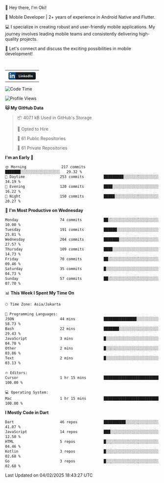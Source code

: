 <p>
 👋 Hey there, I'm Oki!

🚀 Mobile Developer | 2+ years of experience in Android Native and Flutter.

💻 I specialize in creating robust and user-friendly mobile applications. My journey involves leading mobile teams and consistently delivering high-quality projects.

🔗 Let's connect and discuss the exciting possibilities in mobile development!

<br>

<table style="border:none; border-collapse:collapse; cellspacing:0; cellpadding:0">
    <tr>
        <td>
           <a href="https://www.linkedin.com/in/oki-6ba305173/" target="_blank">
              <img src="https://github.com/inisialkey/inisialkey/blob/main/assets/linkedin.svg" alt="LinkedIn" style="vertical-align:top; margin:4px" height=24>
          </a>
        </td>
    </tr>
</table>

<!-- <br>

<!--START_SECTION:waka-->
![Code Time](http://img.shields.io/badge/Code%20Time-993%20hrs%2037%20mins-blue)

![Profile Views](http://img.shields.io/badge/Profile%20Views-0-blue)

**🐱 My GitHub Data** 

> 📦 407.1 kB Used in GitHub's Storage 
 > 
> 💼 Opted to Hire
 > 
> 📜 61 Public Repositories 
 > 
> 🔑 61 Private Repositories 
 > 
**I'm an Early 🐤** 

```text
🌞 Morning                217 commits         ███████░░░░░░░░░░░░░░░░░░   29.32 % 
🌆 Daytime                253 commits         █████████░░░░░░░░░░░░░░░░   34.19 % 
🌃 Evening                120 commits         ████░░░░░░░░░░░░░░░░░░░░░   16.22 % 
🌙 Night                  150 commits         █████░░░░░░░░░░░░░░░░░░░░   20.27 % 
```
📅 **I'm Most Productive on Wednesday** 

```text
Monday                   74 commits          ██░░░░░░░░░░░░░░░░░░░░░░░   10.00 % 
Tuesday                  191 commits         ██████░░░░░░░░░░░░░░░░░░░   25.81 % 
Wednesday                204 commits         ███████░░░░░░░░░░░░░░░░░░   27.57 % 
Thursday                 109 commits         ████░░░░░░░░░░░░░░░░░░░░░   14.73 % 
Friday                   70 commits          ██░░░░░░░░░░░░░░░░░░░░░░░   09.46 % 
Saturday                 35 commits          █░░░░░░░░░░░░░░░░░░░░░░░░   04.73 % 
Sunday                   57 commits          ██░░░░░░░░░░░░░░░░░░░░░░░   07.70 % 
```


📊 **This Week I Spent My Time On** 

```text
🕑︎ Time Zone: Asia/Jakarta

💬 Programming Languages: 
JSON                     44 mins             ███████████████░░░░░░░░░░   58.73 % 
Bash                     22 mins             ███████░░░░░░░░░░░░░░░░░░   29.43 % 
JavaScript               3 mins              █░░░░░░░░░░░░░░░░░░░░░░░░   04.70 % 
Other                    2 mins              █░░░░░░░░░░░░░░░░░░░░░░░░   03.86 % 
Text                     2 mins              █░░░░░░░░░░░░░░░░░░░░░░░░   03.13 % 

🔥 Editors: 
Cursor                   1 hr 15 mins        █████████████████████████   100.00 % 

💻 Operating System: 
Mac                      1 hr 15 mins        █████████████████████████   100.00 % 
```

**I Mostly Code in Dart** 

```text
Dart                     46 repos            ██████████░░░░░░░░░░░░░░░   41.07 % 
JavaScript               14 repos            ███░░░░░░░░░░░░░░░░░░░░░░   12.50 % 
HTML                     5 repos             █░░░░░░░░░░░░░░░░░░░░░░░░   04.46 % 
Kotlin                   3 repos             █░░░░░░░░░░░░░░░░░░░░░░░░   02.68 % 
Go                       3 repos             █░░░░░░░░░░░░░░░░░░░░░░░░   02.68 % 
```




 Last Updated on 04/02/2025 18:43:27 UTC
<!--END_SECTION:waka-->